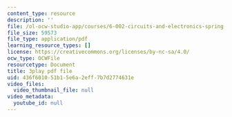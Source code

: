 ```yaml
---
content_type: resource
description: ''
file: /ol-ocw-studio-app/courses/6-002-circuits-and-electronics-spring-2007/436f601051b15e6a2eff7b7d2774631e_TXJIhDHtHSI.pdf
file_size: 59573
file_type: application/pdf
learning_resource_types: []
license: https://creativecommons.org/licenses/by-nc-sa/4.0/
ocw_type: OCWFile
resourcetype: Document
title: 3play pdf file
uid: 436f6010-51b1-5e6a-2eff-7b7d2774631e
video_files:
  video_thumbnail_file: null
video_metadata:
  youtube_id: null
---
```

